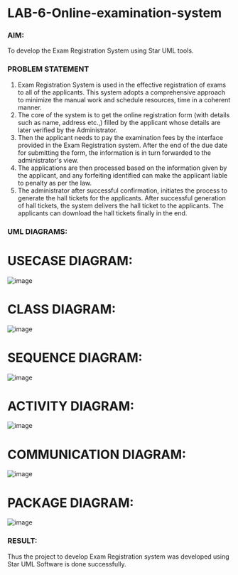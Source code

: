 # LAB-6-Online-examination-system
### AIM:
To develop the Exam Registration System using Star UML tools.
### PROBLEM STATEMENT
1. Exam Registration System is used in the effective registration of exams to all of the
applicants. This system adopts a comprehensive approach to minimize the manual work and
schedule resources, time in a coherent manner.
2. The core of the system is to get the online registration form (with details such as name,
address etc.,) filled by the applicant whose details are later verified by the Administrator.
3. Then the applicant needs to pay the examination fees by the interface provided in the
Exam Registration system. After the end of the due date for submitting the form, the
information is in turn forwarded to the administrator's view.
4. The applications are then processed based on the information given by the applicant,
and any forfeiting identified can make the applicant liable to penalty as per the law.
5. The administrator after successful confirmation, initiates the process to generate the
hall tickets for the applicants. After successful generation of hall tickets, the system delivers
the hall ticket to the applicants. The applicants can download the hall tickets finally in the end.
### UML DIAGRAMS:


# USECASE DIAGRAM:
![image](https://github.com/user-attachments/assets/9930fe5b-b8fa-45f0-8856-5272898ee0a8)


# CLASS DIAGRAM:
![image](https://github.com/user-attachments/assets/2686a86b-344b-4ffe-8c28-6e0f291db64d)

# SEQUENCE DIAGRAM:
![image](https://github.com/user-attachments/assets/b31e9471-40e8-4d45-b173-ebc12ffca4ba)

# ACTIVITY DIAGRAM:
![image](https://github.com/user-attachments/assets/aa385608-844a-490e-af9b-75de0a80a584)

# COMMUNICATION DIAGRAM:

![image](https://github.com/user-attachments/assets/79bcba24-9d88-4057-83d9-0acc11211152)

# PACKAGE DIAGRAM:
![image](https://github.com/user-attachments/assets/93fa251a-14cb-487d-a54a-6d0cf0372e57)


### RESULT:
Thus the project to develop Exam Registration system was developed using Star UML
Software is done successfully.
